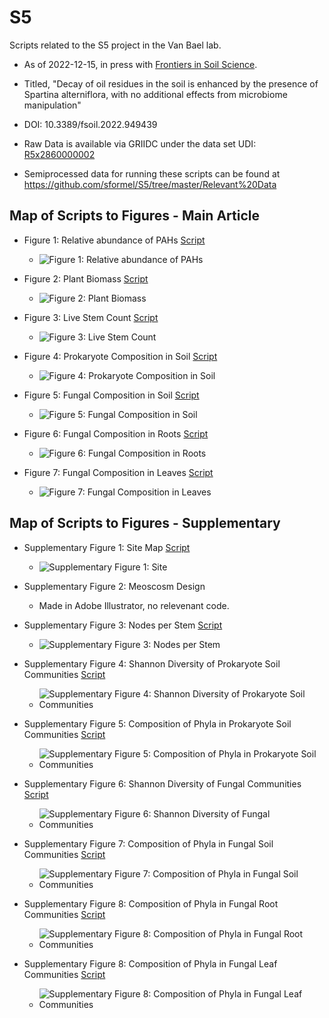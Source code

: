 # S5
Scripts related to the S5 project in the Van Bael lab.  

- As of 2022-12-15, in press with [Frontiers in Soil Science](https://www.frontiersin.org/journals/soil-science/articles).

- Titled, "Decay of oil residues in the soil is enhanced by the presence of Spartina alterniflora, with no additional effects from microbiome manipulation"

- DOI: 10.3389/fsoil.2022.949439 

- Raw Data is available via GRIIDC under the data set UDI:  [R5x2860000002](https://data.gulfresearchinitiative.org/data/R5.x286.000:0002)

- Semiprocessed data for running these scripts can be found at https://github.com/sformel/S5/tree/master/Relevant%20Data

## Map of Scripts to Figures - Main Article

- Figure 1: Relative abundance of PAHs [Script](https://github.com/sformel/S5/blob/master/Scripts%20for%20Published%20Figures%20and%20Analyses/S5_figure1_and_oil_analyses.R)
  - ![Figure 1: Relative abundance of PAHs](https://github.com/sformel/S5/blob/master/Scripts%20for%20Published%20Figures%20and%20Analyses/figures/thumbnail_versions/S5_figure1.png)
  
- Figure 2: Plant Biomass [Script](https://github.com/sformel/S5/blob/master/Scripts%20for%20Published%20Figures%20and%20Analyses/S5_figure2_plant_biomass.R)
  - ![Figure 2: Plant Biomass](https://github.com/sformel/S5/blob/master/Scripts%20for%20Published%20Figures%20and%20Analyses/figures/thumbnail_versions/S5_figure2.png) 
  
- Figure 3: Live Stem Count [Script](https://github.com/sformel/S5/blob/master/Scripts%20for%20Published%20Figures%20and%20Analyses/S5_figure3_stem_ct_and_other_traits.R)
  - ![Figure 3: Live Stem Count](https://github.com/sformel/S5/blob/master/Scripts%20for%20Published%20Figures%20and%20Analyses/figures/thumbnail_versions/S5_figure3.png) 
  
- Figure 4: Prokaryote Composition in Soil [Script](https://github.com/sformel/S5/blob/master/Scripts%20for%20Published%20Figures%20and%20Analyses/S5_figures_4_5_and_beta_div_analyses.R)
  - ![Figure 4: Prokaryote Composition in Soil](https://github.com/sformel/S5/blob/master/Scripts%20for%20Published%20Figures%20and%20Analyses/figures/thumbnail_versions/S5_figure4.png) 
  
- Figure 5: Fungal Composition in Soil [Script](https://github.com/sformel/S5/blob/master/Scripts%20for%20Published%20Figures%20and%20Analyses/S5_figures_4_5_and_beta_div_analyses.R)
  - ![Figure 5: Fungal Composition in Soil](https://github.com/sformel/S5/blob/master/Scripts%20for%20Published%20Figures%20and%20Analyses/figures/thumbnail_versions/S5_figure5.png) 
  
- Figure 6: Fungal Composition in Roots [Script](https://github.com/sformel/S5/blob/master/Scripts%20for%20Published%20Figures%20and%20Analyses/S5_figures_4_5_and_beta_div_analyses.R)
  - ![Figure 6: Fungal Composition in Roots](https://github.com/sformel/S5/blob/master/Scripts%20for%20Published%20Figures%20and%20Analyses/figures/thumbnail_versions/S5_figure6.png) 
  
- Figure 7: Fungal Composition in Leaves [Script](https://github.com/sformel/S5/blob/master/Scripts%20for%20Published%20Figures%20and%20Analyses/S5_figures_4_5_and_beta_div_analyses.R)
  - ![Figure 7: Fungal Composition in Leaves](https://github.com/sformel/S5/blob/master/Scripts%20for%20Published%20Figures%20and%20Analyses/figures/thumbnail_versions/S5_figure7.png)
  
## Map of Scripts to Figures - Supplementary

- Supplementary Figure 1: Site Map [Script](https://github.com/sformel/S5/blob/master/Scripts%20for%20Published%20Figures%20and%20Analyses/S5_supp_figure1.R)
  - ![Supplementary Figure 1: Site](https://github.com/sformel/S5/blob/master/Scripts%20for%20Published%20Figures%20and%20Analyses/figures/thumbnail_versions/S5_supp_fig1.png)
  
- Supplementary Figure 2: Meoscosm Design 
   - Made in Adobe Illustrator, no relevenant code.

- Supplementary Figure 3: Nodes per Stem [Script](https://github.com/sformel/S5/blob/master/Scripts%20for%20Published%20Figures%20and%20Analyses/S5_figure3_stem_ct_and_other_traits.R)
  - ![Supplementary Figure 3: Nodes per Stem](https://github.com/sformel/S5/blob/master/Scripts%20for%20Published%20Figures%20and%20Analyses/figures/thumbnail_versions/S5_supp_fig3.png)
  
- Supplementary Figure 4: Shannon Diversity of Prokaryote Soil Communities [Script](https://github.com/sformel/S5/blob/master/Scripts%20for%20Published%20Figures%20and%20Analyses/S5_alpha_div.R)
  - ![Supplementary Figure 4: Shannon Diversity of Prokaryote Soil Communities](https://github.com/sformel/S5/blob/master/Scripts%20for%20Published%20Figures%20and%20Analyses/figures/thumbnail_versions/S5_supp_fig4.png)
  
- Supplementary Figure 5: Composition of Phyla in Prokaryote Soil Communities [Script](https://github.com/sformel/S5/blob/master/Scripts%20for%20Published%20Figures%20and%20Analyses/Graphic_Composition_supplemental.R)
  - ![Supplementary Figure 5: Composition of Phyla in Prokaryote Soil Communities](https://github.com/sformel/S5/blob/master/Scripts%20for%20Published%20Figures%20and%20Analyses/figures/thumbnail_versions/S5_prok_soil_composition_supp_no_legend.png)
  
- Supplementary Figure 6: Shannon Diversity of Fungal Communities [Script](https://github.com/sformel/S5/blob/master/Scripts%20for%20Published%20Figures%20and%20Analyses/S5_alpha_div.R)
  - ![Supplementary Figure 6: Shannon Diversity of Fungal Communities](https://github.com/sformel/S5/blob/master/Scripts%20for%20Published%20Figures%20and%20Analyses/figures/thumbnail_versions/S5_supp_fig6.png)
  
- Supplementary Figure 7: Composition of Phyla in Fungal Soil Communities [Script](https://github.com/sformel/S5/blob/master/Scripts%20for%20Published%20Figures%20and%20Analyses/Graphic_Composition_supplemental.R)
  - ![Supplementary Figure 7: Composition of Phyla in Fungal Soil Communities](https://github.com/sformel/S5/blob/master/Scripts%20for%20Published%20Figures%20and%20Analyses/figures/thumbnail_versions/S5_fungal_soil_composition_supp.png)
  
- Supplementary Figure 8: Composition of Phyla in Fungal Root Communities [Script](https://github.com/sformel/S5/blob/master/Scripts%20for%20Published%20Figures%20and%20Analyses/Graphic_Composition_supplemental.R)
  - ![Supplementary Figure 8: Composition of Phyla in Fungal Root Communities](https://github.com/sformel/S5/blob/master/Scripts%20for%20Published%20Figures%20and%20Analyses/figures/thumbnail_versions/S5_fungal_root_composition_supp.png)
  
- Supplementary Figure 8: Composition of Phyla in Fungal Leaf Communities [Script](https://github.com/sformel/S5/blob/master/Scripts%20for%20Published%20Figures%20and%20Analyses/Graphic_Composition_supplemental.R)
  - ![Supplementary Figure 8: Composition of Phyla in Fungal Leaf Communities](https://github.com/sformel/S5/blob/master/Scripts%20for%20Published%20Figures%20and%20Analyses/figures/thumbnail_versions/S5_fungal_leaf_composition_supp.png)